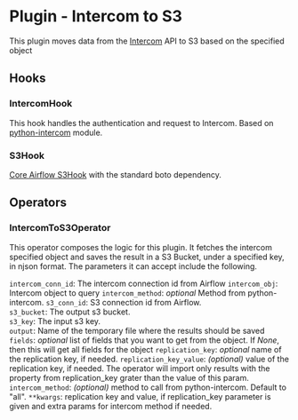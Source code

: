 # Plugin - Intercom to S3

This plugin moves data from the [Intercom](https://developers.intercom.com/v2.0/docs) API to S3 based on the specified object

## Hooks
### IntercomHook
This hook handles the authentication and request to Intercom. Based on [python-intercom](https://github.com/jkeyes/python-intercom) module.

### S3Hook
[Core Airflow S3Hook](https://pythonhosted.org/airflow/_modules/S3_hook.html) with the standard boto dependency.

## Operators
### IntercomToS3Operator
This operator composes the logic for this plugin. It fetches the intercom specified object and saves the result in a S3 Bucket, under a specified key, in
njson format. The parameters it can accept include the following.

`intercom_conn_id`: The intercom connection id from Airflow
`intercom_obj`: Intercom object to query
`intercom_method`: *optional* Method from python-intercom.
`s3_conn_id`: S3 connection id from Airflow.  
`s3_bucket`: The output s3 bucket.  
`s3_key`: The input s3 key.  
`output`: Name of the temporary file where the results should be saved
`fields`: *optional* list of fields that you want to get from the object. If *None*, then this will get all fields for the object
`replication_key`: *optional* name of the replication key, if needed.
`replication_key_value`: *(optional)* value of the replication key, if needed. The operator will import only results with the property from replication_key grater than the value of this param.
`intercom_method`: *(optional)* method to call from python-intercom. Default to "all". 
`**kwargs`:  replication key and value, if replication_key parameter is given and extra params for intercom method if needed.